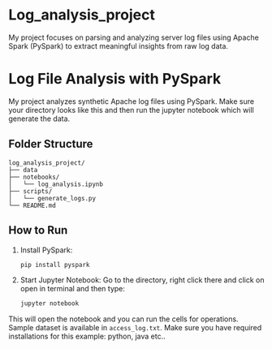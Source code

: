 # Log_analysis_project
My project focuses on parsing and analyzing server log files using Apache Spark (PySpark) to extract meaningful insights from raw log data.
# Log File Analysis with PySpark

My project analyzes synthetic Apache log files using PySpark. Make sure your directory looks like this and then run the jupyter notebook which will generate the data.

## Folder Structure

```
log_analysis_project/
├── data
├── notebooks/
│   └── log_analysis.ipynb
├── scripts/
│   └── generate_logs.py
└── README.md
```

## How to Run

1. Install PySpark:
   ```bash
   pip install pyspark
   ```

2. Start Jupyter Notebook:
Go to the directory, right click there and click on open in terminal and then type:
   ```bash
   jupyter notebook
   ```
This will open the notebook and you can run the cells for operations.
Sample dataset is available in `access_log.txt`.
Make sure you have required installations for this example: python, java etc..
